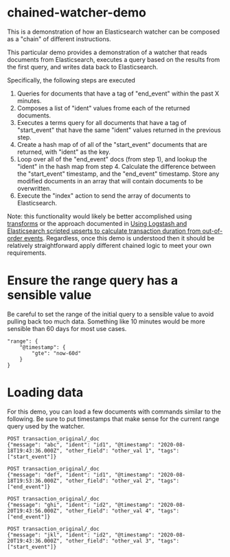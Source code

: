 # chained-watcher-demo

This is a demonstration of how an Elasticsearch watcher can be composed as a "chain" of different instructions. 

This particular demo provides a demonstration of a watcher that reads documents from Elasticsearch, executes a query based on the results from the first query, and writes data back to Elasticsearch. 

Specifically, the following steps are executed
1. Queries for documents that have a tag of "end_event" within the past X minutes. 
2. Composes a list of "ident" values frome each of the returned documents.
3. Executes a terms query for all documents that have a tag of "start_event" that have the same "ident" values returned in the previous step. 
4. Create a hash map of of all of the "start_event" documents that are returned, with "ident" as the key. 
5. Loop over all of the "end_event" docs (from step 1), and lookup the "ident" in the hash map from step 4. Calculate the difference between the "start_event" timestamp, and the "end_event" timestamp. Store any modified documents in an array that will contain documents to be overwritten.
6. Execute the "index" action to send the array of documents to Elasticsearch. 

Note: this functionality would likely be better accomplished using [transforms](https://www.elastic.co/guide/en/elasticsearch/reference/current/transforms.html) or the approach documented in [Using Logstash and Elasticsearch scripted upserts to calculate transaction duration from out-of-order events](https://alexmarquardt.com/2020/09/16/using-logstash-and-elasticsearch-scripted-upserts-to-calculate-transaction-duration-from-out-of-order-events/). Regardless, once this demo is understood then it should be relatively straightforward apply different chained logic to meet your own requirements.

# Ensure the range query has a sensible value
Be careful to set the range of the initial query to a sensible value to avoid pulling back too much data. Something like 10 minutes would be more sensible than 60 days for most use cases. 

```
"range": {
    "@timestamp": {
        "gte": "now-60d"
    }
}
```

# Loading data
For this demo, you can load a few documents with commands similar to the following. Be sure to put timestamps that make sense for the current range query used by the watcher.

```
POST transaction_original/_doc
{"message": "abc", "ident": "id1", "@timestamp": "2020-08-18T19:43:36.000Z", "other_field": "other_val 1", "tags": ["start_event"]}

POST transaction_original/_doc
{"message": "def", "ident": "id1", "@timestamp": "2020-08-18T19:53:36.000Z", "other_field": "other_val 2", "tags": ["end_event"]}

POST transaction_original/_doc
{"message": "ghi", "ident": "id2", "@timestamp": "2020-08-20T19:43:56.000Z", "other_field": "other_val 4", "tags": ["end_event"]}

POST transaction_original/_doc
{"message": "jkl", "ident": "id2", "@timestamp": "2020-08-20T19:43:36.000Z", "other_field": "other_val 3", "tags": ["start_event"]}
```


